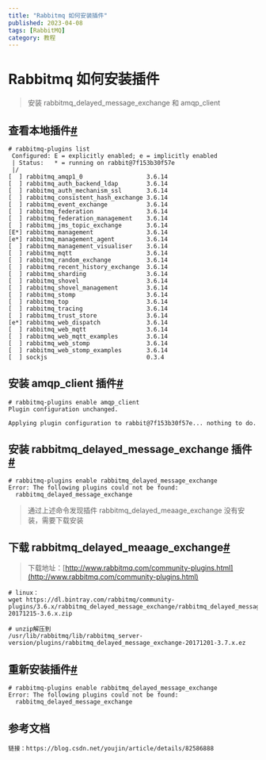 ```yaml
---
title: "Rabbitmq 如何安装插件"
published: 2023-04-08
tags: [RabbitMQ]
category: 教程
---
```


# Rabbitmq 如何安装插件

> 安装 rabbitmq\_delayed\_message\_exchange 和 amqp\_client

## 查看本地插件[#](#2590308056)

```shell
# rabbitmq-plugins list
 Configured: E = explicitly enabled; e = implicitly enabled
 | Status:   * = running on rabbit@7f153b30f57e
 |/
[  ] rabbitmq_amqp1_0                  3.6.14
[  ] rabbitmq_auth_backend_ldap        3.6.14
[  ] rabbitmq_auth_mechanism_ssl       3.6.14
[  ] rabbitmq_consistent_hash_exchange 3.6.14
[  ] rabbitmq_event_exchange           3.6.14
[  ] rabbitmq_federation               3.6.14
[  ] rabbitmq_federation_management    3.6.14
[  ] rabbitmq_jms_topic_exchange       3.6.14
[E*] rabbitmq_management               3.6.14
[e*] rabbitmq_management_agent         3.6.14
[  ] rabbitmq_management_visualiser    3.6.14
[  ] rabbitmq_mqtt                     3.6.14
[  ] rabbitmq_random_exchange          3.6.14
[  ] rabbitmq_recent_history_exchange  3.6.14
[  ] rabbitmq_sharding                 3.6.14
[  ] rabbitmq_shovel                   3.6.14
[  ] rabbitmq_shovel_management        3.6.14
[  ] rabbitmq_stomp                    3.6.14
[  ] rabbitmq_top                      3.6.14
[  ] rabbitmq_tracing                  3.6.14
[  ] rabbitmq_trust_store              3.6.14
[e*] rabbitmq_web_dispatch             3.6.14
[  ] rabbitmq_web_mqtt                 3.6.14
[  ] rabbitmq_web_mqtt_examples        3.6.14
[  ] rabbitmq_web_stomp                3.6.14
[  ] rabbitmq_web_stomp_examples       3.6.14
[  ] sockjs                            0.3.4
```

## 安装 amqp\_client 插件[#](#658696601)

```shell
# rabbitmq-plugins enable amqp_client                  
Plugin configuration unchanged.

Applying plugin configuration to rabbit@7f153b30f57e... nothing to do.
```

## 安装 rabbitmq\_delayed\_message\_exchange 插件[#](#2373673857)

```shell
# rabbitmq-plugins enable rabbitmq_delayed_message_exchange
Error: The following plugins could not be found:
  rabbitmq_delayed_message_exchange
```

> 通过上述命令发现插件 rabbitmq\_delayed\_meaage\_exchange 没有安装，需要下载安装

## 下载 rabbitmq\_delayed\_meaage\_exchange[#](#585725620)

> 下载地址：[http://www.rabbitmq.com/community-plugins.html](http://www.rabbitmq.com/community-plugins.html)

```shell
# linux： 
wget https://dl.bintray.com/rabbitmq/community-plugins/3.6.x/rabbitmq_delayed_message_exchange/rabbitmq_delayed_message_exchange-20171215-3.6.x.zip
```

```shell
# unzip解压到
/usr/lib/rabbitmq/lib/rabbitmq_server-version/plugins/rabbitmq_delayed_message_exchange-20171201-3.7.x.ez
```

## 重新安装插件[#](#115400139)

```shell
# rabbitmq-plugins enable rabbitmq_delayed_message_exchange
Error: The following plugins could not be found:
  rabbitmq_delayed_message_exchange
```

## 参考文档

```shell
链接：https://blog.csdn.net/youjin/article/details/82586888
```
